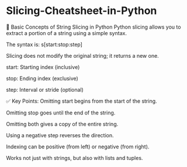 # Slicing-Cheatsheet-in-Python

📌 Basic Concepts of String Slicing in Python
Python slicing allows you to extract a portion of a string using a simple syntax.

The syntax is: s[start:stop:step]

Slicing does not modify the original string; it returns a new one.

start: Starting index (inclusive)

stop: Ending index (exclusive)

step: Interval or stride (optional)

✅ Key Points:
Omitting start begins from the start of the string.

Omitting stop goes until the end of the string.

Omitting both gives a copy of the entire string.

Using a negative step reverses the direction.

Indexing can be positive (from left) or negative (from right).

Works not just with strings, but also with lists and tuples.
